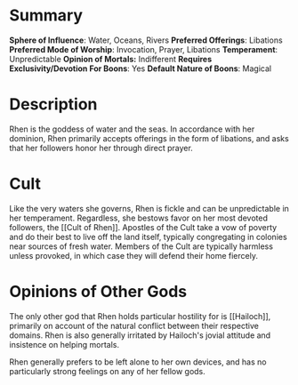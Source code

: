 # Summary
**Sphere of Influence**: Water, Oceans, Rivers
**Preferred Offerings**: Libations
**Preferred Mode of Worship**: Invocation, Prayer, Libations
**Temperament**: Unpredictable
**Opinion of Mortals:** Indifferent
**Requires Exclusivity/Devotion For Boons**: Yes
**Default Nature of Boons**: Magical

# Description
Rhen is the goddess of water and the seas. In accordance with her dominion, Rhen primarily accepts offerings in the form of libations, and asks that her followers honor her through direct prayer. 

# Cult
Like the very waters she governs, Rhen is fickle and can be unpredictable in her temperament. Regardless, she bestows favor on her most devoted followers, the [[Cult of Rhen]]. Apostles of the Cult take a vow of poverty and do their best to live off the land itself, typically congregating in colonies near sources of fresh water. Members of the Cult are typically harmless unless provoked, in which case they will defend their home fiercely. 

# Opinions of Other Gods
The only other god that Rhen holds particular hostility for is [[Hailoch]], primarily on account of the natural conflict between their respective domains. Rhen is also generally irritated by Hailoch's jovial attitude and insistence on helping mortals. 

Rhen generally prefers to be left alone to her own devices, and has no particularly strong feelings on any of her fellow gods.
